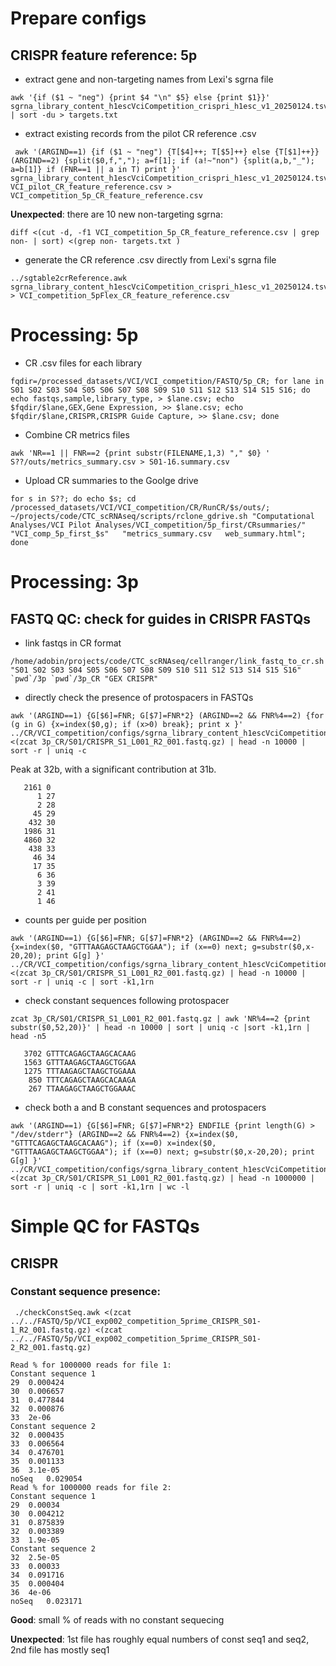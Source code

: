 # Prepare configs
## CRISPR feature reference: 5p
* extract gene and non-targeting names from Lexi's sgrna file
```
awk '{if ($1 ~ "neg") {print $4 "\n" $5} else {print $1}}' sgrna_library_content_h1escVciCompetition_crispri_h1esc_v1_20250124.tsv | sort -du > targets.txt
```
* extract existing records from the pilot CR reference .csv
```
 awk '(ARGIND==1) {if ($1 ~ "neg") {T[$4]++; T[$5]++} else {T[$1]++}} (ARGIND==2) {split($0,f,","); a=f[1]; if (a!~"non") {split(a,b,"_"); a=b[1]} if (FNR==1 || a in T) print }' sgrna_library_content_h1escVciCompetition_crispri_h1esc_v1_20250124.tsv VCI_pilot_CR_feature_reference.csv > VCI_competition_5p_CR_feature_reference.csv
 ```
 **Unexpected**: there are 10 new non-targeting sgrna:
 ```
 diff <(cut -d, -f1 VCI_competition_5p_CR_feature_reference.csv | grep non- | sort) <(grep non- targets.txt )
 ```
* generate the CR reference .csv directly from Lexi's sgrna file
```
../sgtable2crReference.awk sgrna_library_content_h1escVciCompetition_crispri_h1esc_v1_20250124.tsv > VCI_competition_5pFlex_CR_feature_reference.csv
```

# Processing: 5p
* CR .csv files for each library
```
fqdir=/processed_datasets/VCI/VCI_competition/FASTQ/5p_CR; for lane in S01 S02 S03 S04 S05 S06 S07 S08 S09 S10 S11 S12 S13 S14 S15 S16; do echo fastqs,sample,library_type, > $lane.csv; echo $fqdir/$lane,GEX,Gene Expression, >> $lane.csv; echo $fqdir/$lane,CRISPR,CRISPR Guide Capture, >> $lane.csv; done
```

* Combine CR metrics files
```
awk 'NR==1 || FNR==2 {print substr(FILENAME,1,3) "," $0} ' S??/outs/metrics_summary.csv > S01-16.summary.csv
```

* Upload CR summaries to the Goolge drive
```
for s in S??; do echo $s; cd /processed_datasets/VCI/VCI_competition/CR/RunCR/$s/outs/; ~/projects/code/CTC_scRNAseq/scripts/rclone_gdrive.sh "Computational Analyses/VCI Pilot Analyses/VCI_competition/5p_first/CRsummaries/"   "VCI_comp_5p_first_$s"   "metrics_summary.csv   web_summary.html"; done
```

# Processing: 3p
## FASTQ QC: check for guides in CRISPR FASTQs
* link fastqs in CR format
```
/home/adobin/projects/code/CTC_scRNAseq/cellranger/link_fastq_to_cr.sh  "S01 S02 S03 S04 S05 S06 S07 S08 S09 S10 S11 S12 S13 S14 S15 S16" `pwd`/3p `pwd`/3p_CR "GEX CRISPR"
```
* directly check the presence of protospacers in FASTQs
```
awk '(ARGIND==1) {G[$6]=FNR; G[$7]=FNR*2} (ARGIND==2 && FNR%4==2) {for (g in G) {x=index($0,g); if (x>0) break}; print x }' ../CR/VCI_competition/configs/sgrna_library_content_h1escVciCompetition_crispri_h1esc_v1_20250124.tsv <(zcat 3p_CR/S01/CRISPR_S1_L001_R2_001.fastq.gz) | head -n 10000 | sort -r | uniq -c
```
Peak at 32b, with a significant contribution at 31b.
```
   2161 0
      1 27
      2 28
     45 29
    432 30
   1986 31
   4860 32
    438 33
     46 34
     17 35
      6 36
      3 39
      2 41
      1 46
```
* counts per guide per position
```
awk '(ARGIND==1) {G[$6]=FNR; G[$7]=FNR*2} (ARGIND==2 && FNR%4==2) {x=index($0, "GTTTAAGAGCTAAGCTGGAA"); if (x==0) next; g=substr($0,x-20,20); print G[g] }' ../CR/VCI_competition/configs/sgrna_library_content_h1escVciCompetition_crispri_h1esc_v1_20250124.tsv <(zcat 3p_CR/S01/CRISPR_S1_L001_R2_001.fastq.gz) | head -n 10000 | sort -r | uniq -c | sort -k1,1rn
```

* check constant sequences following protospacer
```
zcat 3p_CR/S01/CRISPR_S1_L001_R2_001.fastq.gz | awk 'NR%4==2 {print substr($0,52,20)}' | head -n 10000 | sort | uniq -c |sort -k1,1rn | head -n5
```
```
   3702 GTTTCAGAGCTAAGCACAAG
   1563 GTTTAAGAGCTAAGCTGGAA
   1275 TTTAAGAGCTAAGCTGGAAA
    850 TTTCAGAGCTAAGCACAAGA
    267 TTAAGAGCTAAGCTGGAAAC
```

* check both a and B constant sequences and protospacers
```
awk '(ARGIND==1) {G[$6]=FNR; G[$7]=FNR*2} ENDFILE {print length(G) > "/dev/stderr"} (ARGIND==2 && FNR%4==2) {x=index($0, "GTTTCAGAGCTAAGCACAAG"); if (x==0) x=index($0, "GTTTAAGAGCTAAGCTGGAA"); if (x==0) next; g=substr($0,x-20,20); print G[g] }' ../CR/VCI_competition/configs/sgrna_library_content_h1escVciCompetition_crispri_h1esc_v1_20250124.tsv <(zcat 3p_CR/S01/CRISPR_S1_L001_R2_001.fastq.gz) | head -n 1000000 | sort -r | uniq -c | sort -k1,1rn | wc -l
```

# Simple QC for FASTQs
## CRISPR
### Constant sequence presence:
```
 ./checkConstSeq.awk <(zcat ../../FASTQ/5p/VCI_exp002_competition_5prime_CRISPR_S01-1_R2_001.fastq.gz) <(zcat ../../FASTQ/5p/VCI_exp002_competition_5prime_CRISPR_S01-2_R2_001.fastq.gz)
 ```
 ```
 Read % for 1000000 reads for file 1:
Constant sequence 1
29	0.000424
30	0.006657
31	0.477844
32	0.000876
33	2e-06
Constant sequence 2
32	0.000435
33	0.006564
34	0.476701
35	0.001133
36	3.1e-05
noSeq	0.029054
Read % for 1000000 reads for file 2:
Constant sequence 1
29	0.00034
30	0.004212
31	0.875839
32	0.003389
33	1.9e-05
Constant sequence 2
32	2.5e-05
33	0.00033
34	0.091716
35	0.000404
36	4e-06
noSeq	0.023171
```
**Good**: small % of reads with no constant sequecing

**Unexpected**: 1st file has roughly equal numbers of const seq1 and seq2, 2nd file has mostly seq1